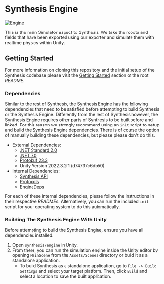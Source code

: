 # Synthesis Engine

[![Engine](https://github.com/Autodesk/synthesis/actions/workflows/Engine.yml/badge.svg?branch=master)](https://github.com/Autodesk/synthesis/actions/workflows/Engine.yml)

This is the main Simulator aspect to Synthesis. We take the robots and fields that have been exported using our exporter and simulate them with realtime physics within Unity.

## Getting Started

For more information on cloning this repository and the initial setup of the Synthesis codebase please visit the [Getting Started](/README.md#getting-started) section of the root *README*.

### Dependencies

Similar to the rest of Synthesis, the Synthesis Engine has the following dependencies that need to be satisfied before attempting to build Synthesis or the Synthesis Engine. Differently from the rest of Synthesis however, the Synthesis Engine requires other parts of Synthesis to be built before and linked. For this reason we strongly recommend using an `init` script to setup and build the Synthesis Engine dependencies. There is of course the option of manually building these dependencies, but please please don't do this.

- External Dependencies:
  - [.NET Standard 2.0](https://learn.microsoft.com/en-us/dotnet/standard/net-standard?tabs=net-standard-1-0)
  - [.NET 7.0](https://dotnet.microsoft.com/en-us/download/dotnet/7.0)
  - [Protobuf 23.3](https://github.com/protocolbuffers/protobuf/releases/tag/v23.3)
  - Unity Version 2022.3.2f1 (d74737c6db50)
- Internal Dependencies:
  - [Synthesis API](/api)
  - [Protocols](/protocols/)
  - [EngineDeps](/engine/EngineDeps/)

For each of these internal dependencies, please follow the instructions in their respective *README*s. Alternatively, you can run the included `init` script for your operating system to do this automatically.

### Building The Synthesis Engine With Unity

Before attempting to build the Synthesis Engine, ensure you have all dependencies installed.

1. Open `synthesis/engine` in Unity.
2. From there, you can run the simulation engine inside the Unity editor by opening `MainScene` from the `Assets/Scenes` directory or build it as a standalone application.
    - To build Synthesis as a standalone application, go to `File -> Build Settings` and select your target platform. Then, click `Build` and select a location to save the built application.

